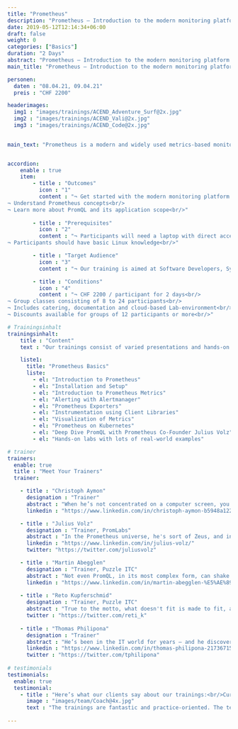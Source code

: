 ```yaml
---
title: "Prometheus"
description: "Prometheus – Introduction to the modern monitoring platform."
date: 2019-05-12T12:14:34+06:00
draft: false
weight: 0
categories: ["Basics"]
duration: "2 Days"
abstract: "Prometheus – Introduction to the modern monitoring platform."
main_title: "Prometheus – Introduction to the modern monitoring platform."

personen: 
  daten : "08.04.21, 09.04.21"
  preis : "CHF 2200"

headerimages:
  img1 : "images/trainings/ACEND_Adventure_Surf@2x.jpg"
  img2 : "images/trainings/ACEND_Vali@2x.jpg"
  img3 : "images/trainings/ACEND_Code@2x.jpg"
  

main_text: "Prometheus is a modern and widely used metrics-based monitoring system. Prometheus is often used in the context of dynamic platforms in the container environment, such as Kubernetes and OpenShift, but is also suitable for monitoring classic environments. This two-day training in German or English offers a practical and clearly understandable introduction to Prometheus technology. The training is offered by acend in cooperation with Puzzle ITC. It can be conducted online or on-site."


accordion:
    enable : true
    item:
        - title : "Outcomes"
          icon : "1"
          content : "¬ Get started with the modern monitoring platform Prometheus<br/>
¬ Understand Prometheus concepts<br/>
¬ Learn more about PromQL and its application scope<br/>"
 
        - title : "Prerequisites"
          icon : "2"
          content : "¬ Participants will need a laptop with direct access to the Internet<br/>
¬ Participants should have basic Linux knowledge<br/>"

        - title : "Target Audience"
          icon : "3"
          content : "¬ Our training is aimed at Software Developers, System Engineers, Architects and anyone who wants to understand and use Prometheus for monitoring"

        - title : "Conditions"
          icon : "4"
          content : "¬ CHF 2200 / participant for 2 days<br/>
¬ Group classes consisting of 8 to 24 participants<br/>
¬ Includes catering, documentation and cloud-based Lab-environment<br/>
¬ Discounts available for groups of 12 participants or more<br/>"

# Trainingsinhalt
trainingsinhalt: 
    title : "Content"
    text : "Our trainings consist of varied presentations and hands-on labs in order to teach content in an appealing fashion. We are happy to discuss the possibility of tailoring the content to your infrastructure. Should you require additional contents, we can adapt the program to your needs."

    liste1:
      title: "Prometheus Basics"
      liste:
        - el: "Introduction to Prometheus"
        - el: "Installation and Setup"
        - el: "Introduction to Prometheus Metrics"
        - el: "Alerting with Alertmanager"
        - el: "Prometheus Exporters"
        - el: "Instrumentation using Client Libraries" 
        - el: "Visualization of Metrics"
        - el: "Prometheus on Kubernetes"
        - el: "Deep Dive PromQL with Prometheus Co-Founder Julius Volz"
        - el: "Hands-on labs with lots of real-world examples"

# trainer
trainers:
  enable: true
  title : "Meet Your Trainers"
  trainer:

    - title : "Christoph Aymon"
      designation : "Trainer"
      abstract : "When he’s not concentrated on a computer screen, you’re most likely to find him in a fast car – he only does extra laps on the Nürburgring."
      linkedin : "https://www.linkedin.com/in/christoph-aymon-b5948a122/"

    - title : "Julius Volz"
      designation : "Trainer, PromLabs"
      abstract : "In the Prometheus universe, he's sort of Zeus, and in ours, he does some of the training as a special guest."
      linkedin : "https://www.linkedin.com/in/julius-volz/"
      twitter: "https://twitter.com/juliusvolz"

    - title : "Martin Abegglen"
      designation : "Trainer, Puzzle ITC"
      abstract : "Not even PromQL, in its most complex form, can shake him out of his calm. He regularly amazes with his know-how."
      linkedin : "https://www.linkedin.com/in/martin-abegglen-%E5%AE%89%E9%A9%AC%E4%B8%81-171941150/"
      
    - title : "Reto Kupferschmid"
      designation : "Trainer, Puzzle ITC"
      abstract : "True to the motto, what doesn't fit is made to fit, as an engineer he solves all challenges in no time at all."
      twitter : "https://twitter.com/reti_k"
      
    - title : "Thomas Philipona"
      designation : "Trainer"
      abstract : "He’s been in the IT world for years – and he discovers everything else on this bicycle."
      linkedin : "https://www.linkedin.com/in/thomas-philipona-217367158/"
      twitter : "https://twitter.com/tphilipona"
      
# testimonials
testimonials:
  enable: true
  testimonial:
    - title : "Here’s what our clients say about our trainings:<br/>Curdin Salis Gross, Bern"
      image : "images/team/Coach@4x.jpg"
      text : "The trainings are fantastic and practice-oriented. The teachers take time to patiently address individual questions. All in all, only to be recommended!" 
      
---
```


